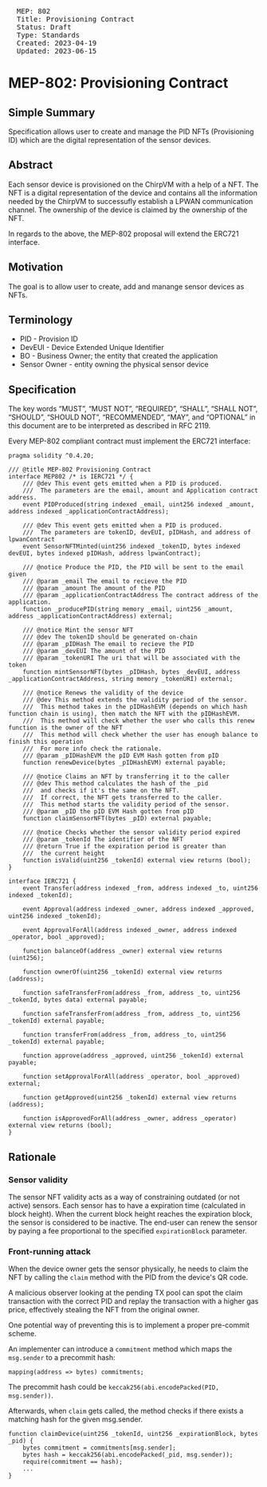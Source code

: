 <pre>
  MEP: 802
  Title: Provisioning Contract
  Status: Draft
  Type: Standards
  Created: 2023-04-19
  Updated: 2023-06-15
</pre>

# MEP-802: Provisioning Contract

## Simple Summary

Specification allows user to create and manage the PID NFTs (Provisioning ID) which are the digital representation of the sensor devices.

## Abstract

Each sensor device is provisioned on the ChirpVM with a help of a NFT. The NFT is a digital representation of the device and contains all the information needed by the ChirpVM to successufly establish a LPWAN communication channel. The ownership of the device is claimed by the ownership of the NFT.

In regards to the above, the MEP-802 proposal will extend the ERC721 interface.

## Motivation

The goal is to allow user to create, add and manange sensor devices as NFTs.

## Terminology

- PID - Provision ID
- DevEUI - Device Extended Unique Identifier
- BO - Business Owner; the entity that created the application
- Sensor Owner - entity owning the physical sensor device

## Specification

The key words “MUST”, “MUST NOT”, “REQUIRED”, “SHALL”, “SHALL NOT”, “SHOULD”, “SHOULD NOT”, “RECOMMENDED”, “MAY”, and “OPTIONAL” in this document are to be interpreted as described in RFC 2119.

Every MEP-802 compliant contract must implement the ERC721 interface:

```solidity=
pragma solidity ^0.4.20;

/// @title MEP-802 Provisioning Contract
interface MEP802 /* is IERC721 */ {
    /// @dev This event gets emitted when a PID is produced.
    ///  The parameters are the email, amount and Application contract address.
    event PIDProduced(string indexed _email, uint256 indexed _amount, address indexed _applicationContractAddress);

    /// @dev This event gets emitted when a PID is produced.
    ///  The parameters are tokenID, devEUI, pIDHash, and address of lpwanContract
    event SensorNFTMinted(uint256 indexed _tokenID, bytes indexed devEUI, bytes indexed pIDHash, address lpwanContract);

    /// @notice Produce the PID, the PID will be sent to the email given
    /// @param _email The email to recieve the PID
    /// @param _amount The amount of the PID
    /// @param _applicationContractAddress The contract address of the application.
    function _producePID(string memory _email, uint256 _amount, address _applicationContractAddress) external;

    /// @notice Mint the sensor NFT
    /// @dev The tokenID should be generated on-chain
    /// @param _pIDHash The email to recieve the PID
    /// @param _devEUI The amount of the PID
    /// @param _tokenURI The uri that will be associated with the token
    function mintSensorNFT(bytes _pIDHash, bytes _devEUI, address _applicationContractAddress, string memory _tokenURI) external;

    /// @notice Renews the validity of the device
    /// @dev This method extends the validity period of the sensor.
    ///  This method takes in the pIDHashEVM (depends on which hash function chain is using), then match the NFT with the pIDHashEVM.
    ///  This method will check whether the user who calls this renew function is the owner of the NFT
    ///  This method will check whether the user has enough balance to finish this operation
    ///  For more info check the rationale.
    /// @param _pIDHashEVM the pID EVM Hash gotten from pID
    function renewDevice(bytes _pIDHashEVM) external payable;

    /// @notice Claims an NFT by transferring it to the caller
    /// @dev This method calculates the hash of the _pid
    ///  and checks if it's the same on the NFT.
    ///  If correct, the NFT gets transferred to the caller.
    ///  This method starts the validity period of the sensor.
    /// @param _pID the pID EVM Hash gotten from pID
    function claimSensorNFT(bytes _pID) external payable;

    /// @notice Checks whether the sensor validity period expired
    /// @param _tokenId The identifier of the NFT
    /// @return True if the expiration period is greater than
    ///  the current height
    function isValid(uint256 _tokenId) external view returns (bool);
}

interface IERC721 {
    event Transfer(address indexed _from, address indexed _to, uint256 indexed _tokenId);

    event Approval(address indexed _owner, address indexed _approved, uint256 indexed _tokenId);

    event ApprovalForAll(address indexed _owner, address indexed _operator, bool _approved);

    function balanceOf(address _owner) external view returns (uint256);

    function ownerOf(uint256 _tokenId) external view returns (address);

    function safeTransferFrom(address _from, address _to, uint256 _tokenId, bytes data) external payable;

    function safeTransferFrom(address _from, address _to, uint256 _tokenId) external payable;

    function transferFrom(address _from, address _to, uint256 _tokenId) external payable;

    function approve(address _approved, uint256 _tokenId) external payable;

    function setApprovalForAll(address _operator, bool _approved) external;

    function getApproved(uint256 _tokenId) external view returns (address);

    function isApprovedForAll(address _owner, address _operator) external view returns (bool);
}
```

## Rationale

### Sensor validity

The sensor NFT validity acts as a way of constraining outdated (or not active) sensors. Each sensor has to have a expiration time (calculated in block height). When the current block height reaches the expiration block, the sensor is considered to be inactive. The end-user can renew the sensor by paying a fee proportional to the specified `expirationBlock` parameter.

### Front-running attack

When the device owner gets the sensor physically, he needs to claim the NFT by calling the `claim` method with the PID from the device's QR code.

A malicious observer looking at the pending TX pool can spot the claim transaction with the correct PID and replay the transaction with a higher gas price, effectively stealing the NFT from the original owner.

One potential way of preventing this is to implement a proper pre-commit scheme.

An implementer can introduce a `commitment` method which maps the `msg.sender` to a precommit hash:

`mapping(address => bytes) commitments;`

The precommit hash could be `keccak256(abi.encodePacked(PID, msg.sender))`.

Afterwards, when `claim` gets called, the method checks if there exists a matching hash for the given msg.sender.

```solidity
function claimDevice(uint256 _tokenId, uint256 _expirationBlock, bytes _pid) {
    bytes commitment = commitments[msg.sender];
    bytes hash = keccak256(abi.encodePacked(_pid, msg.sender));
    require(commitment == hash);
    ...
}
```
